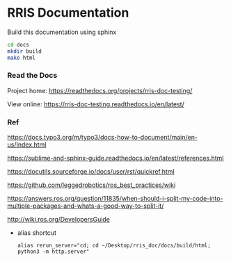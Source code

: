 # RRIS Documentation

Build this documentation using sphinx

```bash
cd docs
mkdir build
make html
```

### Read the Docs

Project home: https://readthedocs.org/projects/rris-doc-testing/

View online: https://rris-doc-testing.readthedocs.io/en/latest/


### Ref

https://docs.typo3.org/m/typo3/docs-how-to-document/main/en-us/Index.html

https://sublime-and-sphinx-guide.readthedocs.io/en/latest/references.html

https://docutils.sourceforge.io/docs/user/rst/quickref.html

https://github.com/leggedrobotics/ros_best_practices/wiki

https://answers.ros.org/question/11835/when-should-i-split-my-code-into-multiple-packages-and-whats-a-good-way-to-split-it/

http://wiki.ros.org/DevelopersGuide


- alias shortcut

    ```shell
    alias rerun_server="cd; cd ~/Desktop/rris_doc/docs/build/html; python3 -m http.server"
    ```